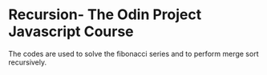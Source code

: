 # Recursion- The Odin Project Javascript Course
The codes are used to solve the fibonacci series and to perform merge sort recursively. 
